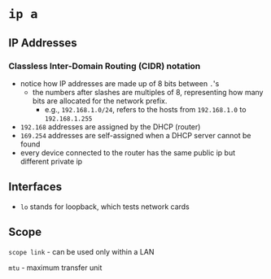 # `ip a`

## IP Addresses
### Classless Inter-Domain Routing (CIDR) notation
- notice how IP addresses are made up of 8 bits between `.`'s
  - the numbers after slashes are multiples of 8, representing how many bits are allocated for the network prefix.
    - e.g., `192.168.1.0/24`, refers to the hosts from `192.168.1.0` to `192.168.1.255` 
- `192.168` addresses are assigned by the DHCP (router)
- `169.254` addresses are self-assigned when a DHCP server cannot be found
- every device connected to the router has the same public ip but different private ip

## Interfaces
- `lo` stands for loopback, which tests network cards

## Scope

`scope link` - can be used only within a LAN

`mtu` - maximum transfer unit